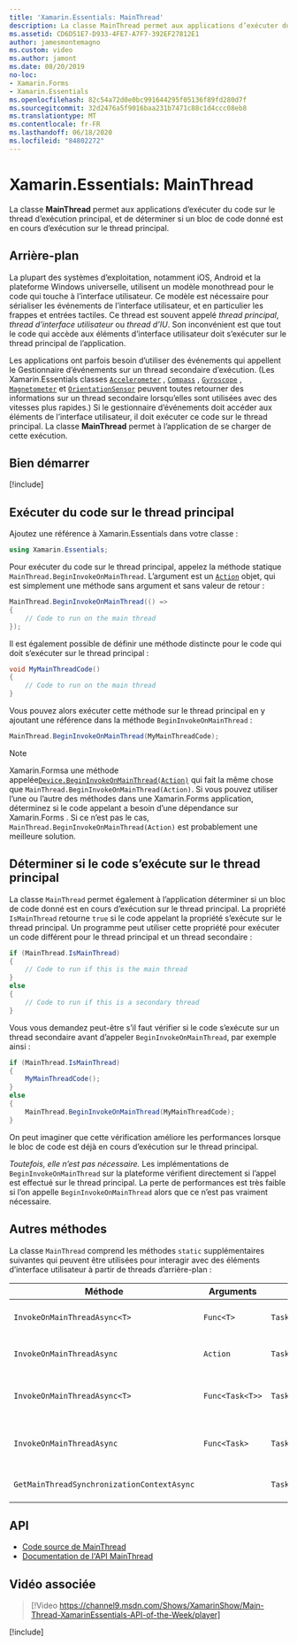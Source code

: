 ```yaml
---
title: 'Xamarin.Essentials: MainThread'
description: La classe MainThread permet aux applications d’exécuter du code sur le thread principal de l'application. Elle permet également de déterminer si un bloc de code particulier est en cours d’exécution sur le thread principal ou non.
ms.assetid: CD6D51E7-D933-4FE7-A7F7-392EF27812E1
author: jamesmontemagno
ms.custom: video
ms.author: jamont
ms.date: 08/20/2019
no-loc:
- Xamarin.Forms
- Xamarin.Essentials
ms.openlocfilehash: 82c54a72d0e0bc991644295f05136f89fd280d7f
ms.sourcegitcommit: 32d2476a5f9016baa231b7471c88c1d4ccc08eb8
ms.translationtype: MT
ms.contentlocale: fr-FR
ms.lasthandoff: 06/18/2020
ms.locfileid: "84802272"
---
```

# <a name="xamarinessentials-mainthread"></a>Xamarin.Essentials: MainThread

La classe **MainThread** permet aux applications d’exécuter du code sur le thread d’exécution principal, et de déterminer si un bloc de code donné est en cours d’exécution sur le thread principal.

## <a name="background"></a>Arrière-plan

La plupart des systèmes d’exploitation, notamment iOS, Android et la plateforme Windows universelle, utilisent un modèle monothread pour le code qui touche à l’interface utilisateur. Ce modèle est nécessaire pour sérialiser les événements de l’interface utilisateur, et en particulier les frappes et entrées tactiles. Ce thread est souvent appelé _thread principal_, _thread d’interface utilisateur_ ou _thread d’IU_. Son inconvénient est que tout le code qui accède aux éléments d’interface utilisateur doit s’exécuter sur le thread principal de l’application.

Les applications ont parfois besoin d’utiliser des événements qui appellent le Gestionnaire d’événements sur un thread secondaire d’exécution. (Les Xamarin.Essentials classes [`Accelerometer`](accelerometer.md) , [`Compass`](compass.md) , [`Gyroscope`](gyroscope.md) , [`Magnetometer`](magnetometer.md) et [`OrientationSensor`](orientation-sensor.md) peuvent toutes retourner des informations sur un thread secondaire lorsqu’elles sont utilisées avec des vitesses plus rapides.) Si le gestionnaire d’événements doit accéder aux éléments de l’interface utilisateur, il doit exécuter ce code sur le thread principal. La classe **MainThread** permet à l’application de se charger de cette exécution.

## <a name="get-started"></a>Bien démarrer

[!include[](~/essentials/includes/get-started.md)]

## <a name="running-code-on-the-main-thread"></a>Exécuter du code sur le thread principal

Ajoutez une référence à Xamarin.Essentials dans votre classe :

```csharp
using Xamarin.Essentials;
```

Pour exécuter du code sur le thread principal, appelez la méthode statique `MainThread.BeginInvokeOnMainThread`. L’argument est un [`Action`](xref:System.Action) objet, qui est simplement une méthode sans argument et sans valeur de retour :

```csharp
MainThread.BeginInvokeOnMainThread(() =>
{
    // Code to run on the main thread
});
```

Il est également possible de définir une méthode distincte pour le code qui doit s’exécuter sur le thread principal :

```csharp
void MyMainThreadCode()
{
    // Code to run on the main thread
}
```

Vous pouvez alors exécuter cette méthode sur le thread principal en y ajoutant une référence dans la méthode `BeginInvokeOnMainThread` :

```csharp
MainThread.BeginInvokeOnMainThread(MyMainThreadCode);
```

> [!NOTE]
> Xamarin.Formsa une méthode appelée[`Device.BeginInvokeOnMainThread(Action)`](https://docs.microsoft.com/dotnet/api/xamarin.forms.device.begininvokeonmainthread)
> qui fait la même chose que `MainThread.BeginInvokeOnMainThread(Action)`.
> Si vous pouvez utiliser l’une ou l’autre des méthodes dans une Xamarin.Forms application, déterminez si le code appelant a besoin d’une dépendance sur Xamarin.Forms . Si ce n’est pas le cas, `MainThread.BeginInvokeOnMainThread(Action)` est probablement une meilleure solution.

## <a name="determining-if-code-is-running-on-the-main-thread"></a>Déterminer si le code s’exécute sur le thread principal

La classe `MainThread` permet également à l’application déterminer si un bloc de code donné est en cours d’exécution sur le thread principal. La propriété `IsMainThread` retourne `true` si le code appelant la propriété s’exécute sur le thread principal. Un programme peut utiliser cette propriété pour exécuter un code différent pour le thread principal et un thread secondaire :

```csharp
if (MainThread.IsMainThread)
{
    // Code to run if this is the main thread
}
else
{
    // Code to run if this is a secondary thread
}
```

Vous vous demandez peut-être s’il faut vérifier si le code s’exécute sur un thread secondaire avant d’appeler `BeginInvokeOnMainThread`, par exemple ainsi :

```csharp
if (MainThread.IsMainThread)
{
    MyMainThreadCode();
}
else
{
    MainThread.BeginInvokeOnMainThread(MyMainThreadCode);
}
```

On peut imaginer que cette vérification améliore les performances lorsque le bloc de code est déjà en cours d’exécution sur le thread principal.

_Toutefois, elle n’est pas nécessaire._ Les implémentations de `BeginInvokeOnMainThread` sur la plateforme vérifient directement si l’appel est effectué sur le thread principal. La perte de performances est très faible si l’on appelle `BeginInvokeOnMainThread` alors que ce n’est pas vraiment nécessaire.

## <a name="additional-methods"></a>Autres méthodes

La classe `MainThread` comprend les méthodes `static` supplémentaires suivantes qui peuvent être utilisées pour interagir avec des éléments d’interface utilisateur à partir de threads d’arrière-plan :

| Méthode | Arguments | Retours | Objectif |
|---|---|---|---|
| `InvokeOnMainThreadAsync<T>` | `Func<T>` | `Task<T>` | Appelle un `Func<T>` sur le thread principal, puis attend qu’il se termine. |
| `InvokeOnMainThreadAsync` | `Action` | `Task` | Appelle un `Action` sur le thread principal, puis attend qu’il se termine. |
| `InvokeOnMainThreadAsync<T>`| `Func<Task<T>>` | `Task<T>` | Appelle un `Func<Task<T>>` sur le thread principal, puis attend qu’il se termine. |
| `InvokeOnMainThreadAsync` | `Func<Task>` | `Task` | Appelle un `Func<Task>` sur le thread principal, puis attend qu’il se termine. |
| `GetMainThreadSynchronizationContextAsync` | | `Task<SynchronizationContext>` | Retourne le `SynchronizationContext` pour le thread principal. |

## <a name="api"></a>API

- [Code source de MainThread](https://github.com/xamarin/Essentials/tree/main/Xamarin.Essentials/MainThread)
- [Documentation de l'API MainThread](xref:Xamarin.Essentials.MainThread)

## <a name="related-video"></a>Vidéo associée

> [!Video https://channel9.msdn.com/Shows/XamarinShow/Main-Thread-XamarinEssentials-API-of-the-Week/player]

[!include[](~/essentials/includes/xamarin-show-essentials.md)]
